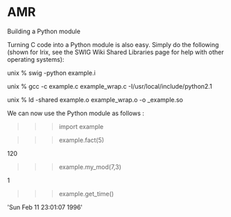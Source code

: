 # AMR

Building a Python module

Turning C code into a Python module is also easy. Simply do the following (shown for Irix, see the SWIG Wiki Shared Libraries page for help with other operating systems):
 <p>
 unix % swig -python example.i 
 
 unix % gcc -c example.c example_wrap.c -I/usr/local/include/python2.1
        
 unix % ld -shared example.o example_wrap.o -o _example.so 
 </p>
<p>

 
We can now use the Python module as follows :

 >>> import example
 
 >>> example.fact(5)
 
 120
 
 >>> example.my_mod(7,3)
 
 1
 
 >>> example.get_time()
 
 'Sun Feb 11 23:01:07 1996'
 
 >>>
 
</p>
